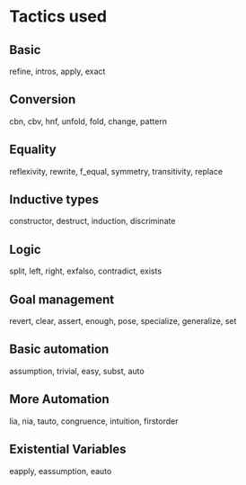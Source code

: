 # Tactics used
## Basic
refine, intros, apply, exact
## Conversion
cbn, cbv, hnf, unfold, fold, change, pattern
## Equality
reflexivity, rewrite, f_equal, symmetry, transitivity, replace
## Inductive types
constructor, destruct, induction, discriminate
## Logic
split, left, right, exfalso, contradict, exists
## Goal management
revert, clear, assert, enough, pose, specialize, generalize, set
## Basic automation
assumption, trivial, easy, subst, auto
## More Automation
lia, nia, tauto, congruence, intuition, firstorder
## Existential Variables
eapply, eassumption, eauto
